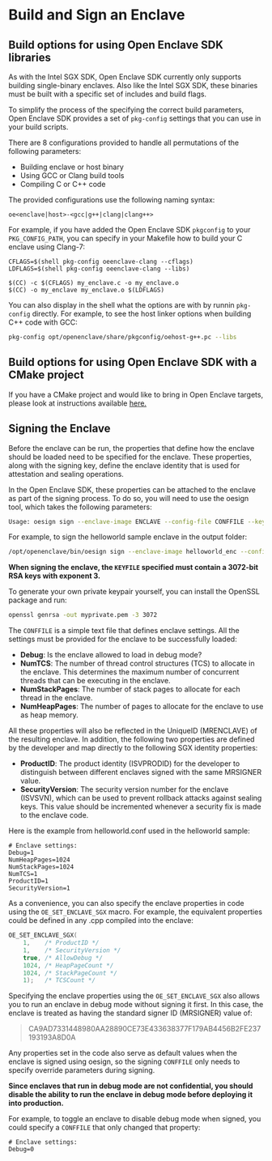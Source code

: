 # Build and Sign an Enclave

## Build options for using Open Enclave SDK libraries

As with the Intel SGX SDK, Open Enclave SDK currently only supports building single-binary enclaves.
Also like the Intel SGX SDK, these binaries must be built with a specific set of includes and build flags.

To simplify the process of the specifying the correct build parameters, Open Enclave SDK provides
a set of `pkg-config` settings that you can use in your build scripts.

There are 8 configurations provided to handle all permutations of the following parameters:
* Building enclave or host binary
* Using GCC or Clang build tools
* Compiling C or C++ code

The provided configurations use the following naming syntax:

```
oe<enclave|host>-<gcc|g++|clang|clang++>
```

For example, if you have added the Open Enclave SDK `pkgconfig` to your `PKG_CONFIG_PATH`,
you can specify in your Makefile how to build your C enclave using Clang-7:

```make
CFLAGS=$(shell pkg-config oeenclave-clang --cflags)
LDFLAGS=$(shell pkg-config oeenclave-clang --libs)

$(CC) -c $(CFLAGS) my_enclave.c -o my_enclave.o
$(CC) -o my_enclave my_enclave.o $(LDFLAGS)
```

You can also display in the shell what the options are with by runnin `pkg-config`
directly. For example, to see the host linker options when building C++ code with GCC:

```bash
pkg-config opt/openenclave/share/pkgconfig/oehost-g++.pc --libs
```
## Build options for using Open Enclave SDK with a CMake project
If you have a CMake project and would like to bring in Open Enclave targets, 
please look at instructions available [here.](https://github.com/Microsoft/openenclave/blob/master/cmake/sdk_cmake_targets_readme.md)

## Signing the Enclave

Before the enclave can be run, the properties that define how the enclave should
be loaded need to be specified for the enclave. These properties, along with the
signing key, define the enclave identity that is used for attestation and sealing
operations.

In the Open Enclave SDK, these properties can be attached to the enclave as part
of the signing process. To do so, you will need to use the oesign tool, which
takes the following parameters:

```bash
Usage: oesign sign --enclave-image ENCLAVE --config-file CONFFILE --key-file KEYFILE
```

For example, to sign the helloworld sample enclave in the output folder:
```bash
/opt/openenclave/bin/oesign sign --enclave-image helloworld_enc --config-file enc.conf --key-file private.pem
```

**When signing the enclave, the `KEYFILE` specified must contain a 3072-bit RSA keys
with exponent 3.**

To generate your own private keypair yourself, you can install the OpenSSL package and run:

```bash
openssl genrsa -out myprivate.pem -3 3072
```

The `CONFFILE` is a simple text file that defines enclave settings.
All the settings must be provided for the enclave to be successfully loaded:

- **Debug**: Is the enclave allowed to load in debug mode? 
- **NumTCS**: The number of thread control structures (TCS) to allocate in the enclave.
  This determines the maximum number of concurrent threads that can be executing in the enclave.
- **NumStackPages**: The number of stack pages to allocate for each thread in the enclave.
- **NumHeapPages**: The number of pages to allocate for the enclave to use as heap memory.

All these properties will also be reflected in the UniqueID (MRENCLAVE) of the resulting enclave.
In addition, the following two properties are defined by the developer and map directly to the following SGX identity properties:

- **ProductID**: The product identity (ISVPRODID) for the developer to distinguish
  between different enclaves signed with the same MRSIGNER value.
- **SecurityVersion**: The security version number for the enclave (ISVSVN), which 
  can be used to prevent rollback attacks against sealing keys. This value should be
  incremented whenever a security fix is made to the enclave code.

Here is the example from helloworld.conf used in the helloworld sample:
```
# Enclave settings:
Debug=1
NumHeapPages=1024
NumStackPages=1024
NumTCS=1
ProductID=1
SecurityVersion=1
```

As a convenience, you can also specify the enclave properties in code using the
`OE_SET_ENCLAVE_SGX` macro. For example, the equivalent properties could be
defined in any .cpp compiled into the enclave: 

```c
OE_SET_ENCLAVE_SGX(
    1,    /* ProductID */
    1,    /* SecurityVersion */
    true, /* AllowDebug */
    1024, /* HeapPageCount */
    1024, /* StackPageCount */
    1);   /* TCSCount */
```

Specifying the enclave properties using the `OE_SET_ENCLAVE_SGX` also allows you
to run an enclave in debug mode without signing it first. In this case, the enclave
is treated as having the standard signer ID (MRSIGNER) value of:

> CA9AD7331448980AA28890CE73E433638377F179AB4456B2FE237193193A8D0A

Any properties set in the code also serve as default values when the enclave is
signed using oesign, so the signing `CONFFILE` only needs to specify override
parameters during signing.

**Since enclaves that run in debug mode are not confidential, you should disable
the ability to run the enclave in debug mode before deploying it into production.**

For example, to toggle an enclave to disable debug mode when signed, you could
specify a `CONFFILE` that only changed that property:

```
# Enclave settings:
Debug=0
```
